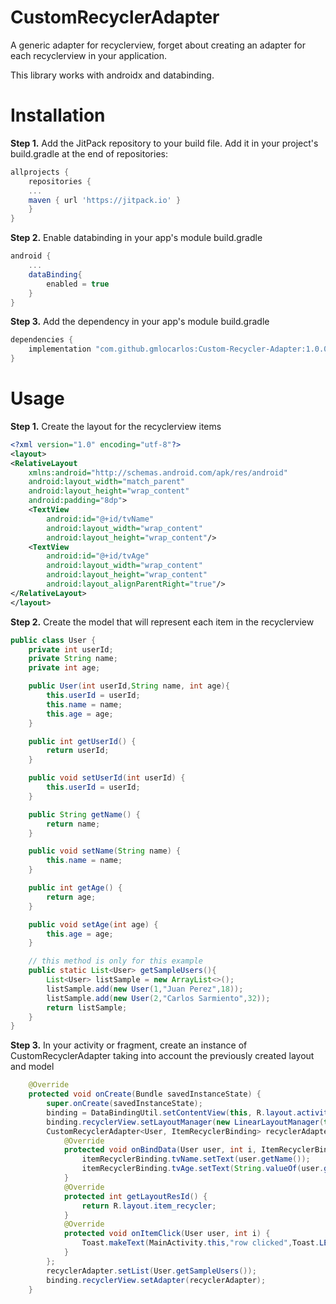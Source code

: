 # CustomRecyclerAdapter
A generic adapter for recyclerview, forget about creating an adapter for each recyclerview in your application.

This library works with androidx and databinding.

# Installation
**Step 1.** Add the JitPack repository to your build file. Add it in your project's build.gradle at the end of repositories:
```gradle
allprojects {
    repositories {
	...
	maven { url 'https://jitpack.io' }
    }
}
```
**Step 2.** Enable databinding in your app's module build.gradle
```gradle
android {
	...
	dataBinding{
		enabled = true
	}
}
```
**Step 3.** Add the dependency in your app's module build.gradle
```gradle
dependencies {
    implementation "com.github.gmlocarlos:Custom-Recycler-Adapter:1.0.0"
}
```

# Usage
**Step 1.** Create the layout for the recyclerview items
```xml
<?xml version="1.0" encoding="utf-8"?>
<layout>
<RelativeLayout
    xmlns:android="http://schemas.android.com/apk/res/android"
    android:layout_width="match_parent"
    android:layout_height="wrap_content"
    android:padding="8dp">
    <TextView
        android:id="@+id/tvName"
        android:layout_width="wrap_content"
        android:layout_height="wrap_content"/>
    <TextView
        android:id="@+id/tvAge"
        android:layout_width="wrap_content"
        android:layout_height="wrap_content"
        android:layout_alignParentRight="true"/>
</RelativeLayout>
</layout>
```
**Step 2.** Create the model that will represent each item in the recyclerview
```java
public class User {
    private int userId;
    private String name;
    private int age;

    public User(int userId,String name, int age){
        this.userId = userId;
        this.name = name;
        this.age = age;
    }

    public int getUserId() {
        return userId;
    }

    public void setUserId(int userId) {
        this.userId = userId;
    }

    public String getName() {
        return name;
    }

    public void setName(String name) {
        this.name = name;
    }

    public int getAge() {
        return age;
    }

    public void setAge(int age) {
        this.age = age;
    }

    // this method is only for this example
    public static List<User> getSampleUsers(){
        List<User> listSample = new ArrayList<>();
        listSample.add(new User(1,"Juan Perez",18));
        listSample.add(new User(2,"Carlos Sarmiento",32));
        return listSample;
    }
}
```
**Step 3.** In your activity or fragment, create an instance of CustomRecyclerAdapter taking into account the previously created layout and model
```java
    @Override
    protected void onCreate(Bundle savedInstanceState) {
        super.onCreate(savedInstanceState);
        binding = DataBindingUtil.setContentView(this, R.layout.activity_main);
        binding.recyclerView.setLayoutManager(new LinearLayoutManager(this, RecyclerView.VERTICAL,false));
        CustomRecyclerAdapter<User, ItemRecyclerBinding> recyclerAdapter = new com.gmlo.cra.CustomRecyclerAdapter<User, ItemRecyclerBinding>() {
            @Override
            protected void onBindData(User user, int i, ItemRecyclerBinding itemRecyclerBinding) {
                itemRecyclerBinding.tvName.setText(user.getName());
                itemRecyclerBinding.tvAge.setText(String.valueOf(user.getAge()));
            }
            @Override
            protected int getLayoutResId() {
                return R.layout.item_recycler;
            }
            @Override
            protected void onItemClick(User user, int i) {
                Toast.makeText(MainActivity.this,"row clicked",Toast.LENGTH_LONG).show();
            }
        };
        recyclerAdapter.setList(User.getSampleUsers());
        binding.recyclerView.setAdapter(recyclerAdapter);
    }
```